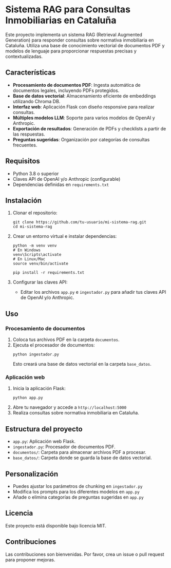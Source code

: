 # Sistema RAG para Consultas Inmobiliarias en Cataluña

Este proyecto implementa un sistema RAG (Retrieval Augmented Generation) para responder consultas sobre normativa inmobiliaria en Cataluña. Utiliza una base de conocimiento vectorial de documentos PDF y modelos de lenguaje para proporcionar respuestas precisas y contextualizadas.

## Características

- **Procesamiento de documentos PDF**: Ingesta automática de documentos legales, incluyendo PDFs protegidos.
- **Base de datos vectorial**: Almacenamiento eficiente de embeddings utilizando Chroma DB.
- **Interfaz web**: Aplicación Flask con diseño responsive para realizar consultas.
- **Múltiples modelos LLM**: Soporte para varios modelos de OpenAI y Anthropic.
- **Exportación de resultados**: Generación de PDFs y checklists a partir de las respuestas.
- **Preguntas sugeridas**: Organización por categorías de consultas frecuentes.

## Requisitos

- Python 3.8 o superior
- Claves API de OpenAI y/o Anthropic (configurable)
- Dependencias definidas en `requirements.txt`

## Instalación

1. Clonar el repositorio:
   ```
   git clone https://github.com/tu-usuario/mi-sistema-rag.git
   cd mi-sistema-rag
   ```

2. Crear un entorno virtual e instalar dependencias:
   ```
   python -m venv venv
   # En Windows
   venv\Scripts\activate
   # En Linux/Mac
   source venv/bin/activate
   
   pip install -r requirements.txt
   ```

3. Configurar las claves API:
   - Editar los archivos `app.py` e `ingestador.py` para añadir tus claves API de OpenAI y/o Anthropic.

## Uso

### Procesamiento de documentos

1. Coloca tus archivos PDF en la carpeta `documentos`.
2. Ejecuta el procesador de documentos:
   ```
   python ingestador.py
   ```
   Esto creará una base de datos vectorial en la carpeta `base_datos`.

### Aplicación web

1. Inicia la aplicación Flask:
   ```
   python app.py
   ```
2. Abre tu navegador y accede a `http://localhost:5000`
3. Realiza consultas sobre normativa inmobiliaria en Cataluña.

## Estructura del proyecto

- `app.py`: Aplicación web Flask.
- `ingestador.py`: Procesador de documentos PDF.
- `documentos/`: Carpeta para almacenar archivos PDF a procesar.
- `base_datos/`: Carpeta donde se guarda la base de datos vectorial.

## Personalización

- Puedes ajustar los parámetros de chunking en `ingestador.py`
- Modifica los prompts para los diferentes modelos en `app.py`
- Añade o elimina categorías de preguntas sugeridas en `app.py`

## Licencia

Este proyecto está disponible bajo licencia MIT.

## Contribuciones

Las contribuciones son bienvenidas. Por favor, crea un issue o pull request para proponer mejoras. 